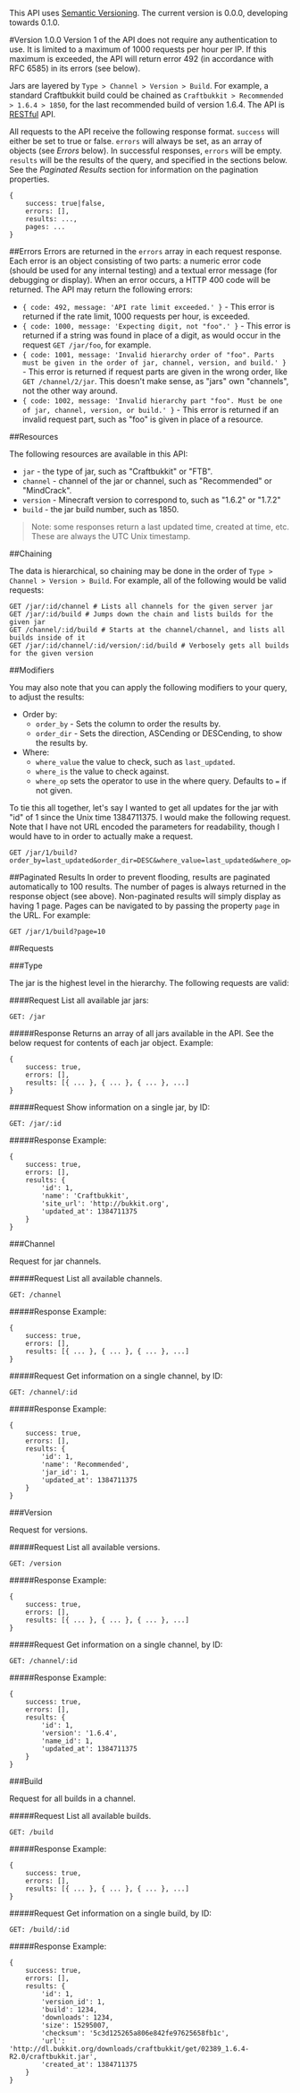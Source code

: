 
This API uses [Semantic Versioning](http://semver.org/). The current version is 0.0.0, developing towards 0.1.0.

#Version 1.0.0
Version 1 of the API does not require any authentication to use. It is limited to a maximum of 1000 requests per hour per IP. If this maximum is exceeded, the API will return error 492 (in accordance with RFC 6585) in its errors (see below).

Jars are layered by `Type > Channel > Version > Build`. For example, a standard Craftbukkit build could be chained as `Craftbukkit > Recommended > 1.6.4 > 1850`, for the last recommended build of version 1.6.4. The API is [RESTful](http://en.wikipedia.org/wiki/Representational_state_transfer) API. 

All requests to the API receive the following response format. `success` will either be set to true or false. `errors` will always be set, as an array of objects (see *Errors* below). In successful responses, `errors` will be empty. `results` will be the results of the query, and specified in the sections below. See the *Paginated Results* section for information on the pagination properties.

	{
		success: true|false,
		errors: [],
		results: ...,
		pages: ...
	}

##Errors
Errors are returned in the `errors` array in each request response. Each error is an object consisting of two parts: a numeric error code (should be used for any internal testing) and a textual error message (for debugging or display). When an error occurs, a HTTP 400 code will be returned. The API may return the following errors:

 - `{ code: 492, message: 'API rate limit exceeded.' }` - This error is returned if the rate limit, 1000 requests per hour, is exceeded.
 - `{ code: 1000, message: 'Expecting digit, not "foo".' }` - This error is returned if a string was found in place of a digit, as would occur in the request `GET /jar/foo`, for example.
 - `{ code: 1001, message: 'Invalid hierarchy order of "foo". Parts must be given in the order of jar, channel, version, and build.' }` - This error is returned if request parts are given in the wrong order, like `GET /channel/2/jar`. This doesn't make sense, as "jars" own "channels", not the other way around.
 - `{ code: 1002, message: 'Invalid hierarchy part "foo". Must be one of jar, channel, version, or build.' }` - This error is returned if an invalid request part, such as "foo" is given in place of a resource.

##Resources

The following resources are available in this API:

 - `jar` - the type of jar, such as "Craftbukkit" or "FTB".
 - `channel` - channel of the jar or channel, such as "Recommended" or "MindCrack".
 - `version` - Minecraft version to correspond to, such as "1.6.2" or "1.7.2"
 - `build` - the jar build number, such as 1850.

> Note: some responses return a last updated time, created at time, etc. These are always the UTC Unix timestamp.

##Chaining

The data is hierarchical, so chaining may be done in the order of `Type > Channel > Version > Build`. For example, all of the following would be valid requests:

	GET /jar/:id/channel # Lists all channels for the given server jar
	GET /jar/:id/build # Jumps down the chain and lists builds for the given jar
	GET /channel/:id/build # Starts at the channel/channel, and lists all builds inside of it
	GET /jar/:id/channel/:id/version/:id/build # Verbosely gets all builds for the given version

##Modifiers

You may also note that you can apply the following modifiers to your query, to adjust the results:

 - Order by:
 	- `order_by` - Sets the column to order the results by.
 	- `order_dir` - Sets the direction, ASCending or DESCending, to show the results by.
 - Where:
    - `where_value` the value to check, such as `last_updated`.
    - `where_is` the value to check against.
 	- `where_op` sets the operator to use in the where query. Defaults to `=` if not given.

To tie this all together, let's say I wanted to get all updates for the jar with "id" of 1 since the Unix time 1384711375. I would make the following request. Note that I have not URL encoded the parameters for readability, though I would have to in order to actually make a request.

	GET /jar/1/build?order_by=last_updated&order_dir=DESC&where_value=last_updated&where_op=>&where_is=1384711375

##Paginated Results
In order to prevent flooding, results are paginated automatically to 100 results. The number of pages is always returned in the response object (see above). Non-paginated results will simply display as having 1 page. Pages can be navigated to by passing the property `page` in the URL. For example:

	GET /jar/1/build?page=10

##Requests

###Type

The jar is the highest level in the hierarchy. The following requests are valid:

####Request
List all available jar jars:

	GET: /jar

#####Response
Returns an array of all jars available in the API. See the below request for contents of each jar object. Example:

	{
		success: true,
		errors: [],
		results: [{ ... }, { ... }, { ... }, ...]
	}

#####Request
Show information on a single jar, by ID:

	GET: /jar/:id

#####Response
Example:

	{
		success: true,
		errors: [],
		results: {
			'id': 1,
			'name': 'Craftbukkit',
			'site_url': 'http://bukkit.org',
			'updated_at': 1384711375
		}
	}

###Channel

Request for jar channels.

#####Request
List all available channels.

	GET: /channel

#####Response
Example:

	{
		success: true,
		errors: [],
		results: [{ ... }, { ... }, { ... }, ...]
	}

#####Request
Get information on a single channel, by ID:

	GET: /channel/:id

#####Response
Example:

	{
		success: true,
		errors: [],
		results: {
			'id': 1,
			'name': 'Recommended',
			'jar_id': 1,
			'updated_at': 1384711375
		}
	}

###Version

Request for versions.

#####Request
List all available versions.

	GET: /version

#####Response
Example:

	{
		success: true,
		errors: [],
		results: [{ ... }, { ... }, { ... }, ...]
	}

#####Request
Get information on a single channel, by ID:

	GET: /channel/:id

#####Response
Example:

	{
		success: true,
		errors: [],
		results: {
			'id': 1,
			'version': '1.6.4',
			'name_id': 1,
			'updated_at': 1384711375
		}
	}

###Build

Request for all builds in a channel.

#####Request
List all available builds.

	GET: /build

#####Response
Example:

	{
		success: true,
		errors: [],
		results: [{ ... }, { ... }, { ... }, ...]
	}

#####Request
Get information on a single build, by ID:

	GET: /build/:id

#####Response
Example:

	{
		success: true,
		errors: [],
		results: {
			'id': 1,
			'version_id': 1,
			'build': 1234,
			'downloads': 1234,
			'size': 15295007,
			'checksum': '5c3d125265a806e842fe97625658fb1c',
			'url': 'http://dl.bukkit.org/downloads/craftbukkit/get/02389_1.6.4-R2.0/craftbukkit.jar',
			'created_at': 1384711375
		}
	}
